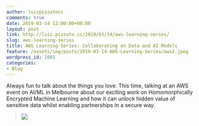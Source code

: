 ```yaml
---
author: luizpizzatocc
comments: true
date: 2019-03-14 12:00:00+00:00
layout: post
link: http://luiz.pizzato.cc/2019/03/14/aws-learning-series/
slug: aws-learning-series
title: AWS Learning Series: Collaborating on Data and AI Models
feature: /assets/img/posts/2019-03-14-AWS-Learning-Series/aws2.jpeg
wordpress_id: 1001
categories:
- Blog
---
```


Always fun to talk about the things you love. This time, talking at an AWS event on AI/ML in Melbourne about our exciting work on Homomorphically Encrypted Machine Learning and how it can unlock hidden value of sensitive data whilst enabling partnerships in a secure way.

> ![](https://luiz.pizzato.cc/assets/img/posts/2019-03-14-AWS-Learning-Series/aws2.jpeg)



